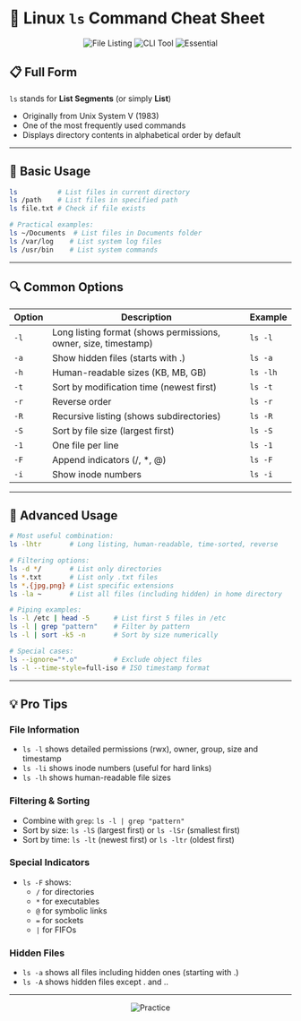 # 📂 Linux `ls` Command Cheat Sheet

<div align="center">
  <img src="https://img.shields.io/badge/Linux-File%20Listing-brightgreen" alt="File Listing" />
  <img src="https://img.shields.io/badge/Command-Line%20Tool-blue" alt="CLI Tool" />
  <img src="https://img.shields.io/badge/Utility-Essential-orange" alt="Essential" />
</div>

## 📋 Full Form
`ls` stands for **List Segments** (or simply **List**)

- Originally from Unix System V (1983)
- One of the most frequently used commands
- Displays directory contents in alphabetical order by default

---

## 🚀 Basic Usage
```bash
ls          # List files in current directory
ls /path    # List files in specified path
ls file.txt # Check if file exists

# Practical examples:
ls ~/Documents  # List files in Documents folder
ls /var/log    # List system log files
ls /usr/bin    # List system commands
```

---

## 🔍 Common Options

| Option | Description | Example |
|--------|-------------|---------|
| `-l` | Long listing format (shows permissions, owner, size, timestamp) | `ls -l` |
| `-a` | Show hidden files (starts with .) | `ls -a` |
| `-h` | Human-readable sizes (KB, MB, GB) | `ls -lh` |
| `-t` | Sort by modification time (newest first) | `ls -t` |
| `-r` | Reverse order | `ls -r` |
| `-R` | Recursive listing (shows subdirectories) | `ls -R` |
| `-S` | Sort by file size (largest first) | `ls -S` |
| `-1` | One file per line | `ls -1` |
| `-F` | Append indicators (/, *, @) | `ls -F` |
| `-i` | Show inode numbers | `ls -i` |



---

## 🧩 Advanced Usage
```bash
# Most useful combination:
ls -lhtr       # Long listing, human-readable, time-sorted, reverse

# Filtering options:
ls -d */       # List only directories
ls *.txt       # List only .txt files
ls *.{jpg,png} # List specific extensions
ls -la ~       # List all files (including hidden) in home directory

# Piping examples:
ls -l /etc | head -5      # List first 5 files in /etc
ls -l | grep "pattern"    # Filter by pattern
ls -l | sort -k5 -n       # Sort by size numerically

# Special cases:
ls --ignore="*.o"         # Exclude object files
ls -l --time-style=full-iso # ISO timestamp format
```

---

## 💡 Pro Tips

### File Information
- `ls -l` shows detailed permissions (rwx), owner, group, size and timestamp
- `ls -li` shows inode numbers (useful for hard links)
- `ls -lh` shows human-readable file sizes

### Filtering & Sorting
- Combine with `grep`: `ls -l | grep "pattern"`
- Sort by size: `ls -lS` (largest first) or `ls -lSr` (smallest first)
- Sort by time: `ls -lt` (newest first) or `ls -ltr` (oldest first)

### Special Indicators
- `ls -F` shows:
  - `/` for directories
  - `*` for executables
  - `@` for symbolic links
  - `=` for sockets
  - `|` for FIFOs

### Hidden Files
- `ls -a` shows all files including hidden ones (starting with .)
- `ls -A` shows hidden files except . and ..



---

<div align="center">
  <img src="https://img.shields.io/badge/Remember-Practice!-important" alt="Practice" />
</div>